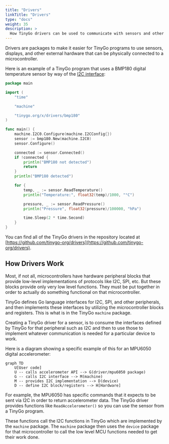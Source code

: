 ```yaml
---
title: "Drivers"
linkTitle: "Drivers"
type: "docs"
weight: 35
description: >
  How TinyGo drivers can be used to communicate with sensors and other devices and how this works.
---
```


Drivers are packages to make it easier for TinyGo programs to use sensors, displays, and other external hardware that can be physically connected to a microcontroller.

Here is an example of a TinyGo program that uses a BMP180 digital temperature sensor by way of the [I2C interface](../peripherals/i2c):

```go
package main

import (
    "time"

    "machine"

    "tinygo.org/x/drivers/bmp180"
)

func main() {
    machine.I2C0.Configure(machine.I2CConfig{})
    sensor := bmp180.New(machine.I2C0)
    sensor.Configure()

    connected := sensor.Connected()
    if !connected {
        println("BMP180 not detected")
        return
    }
    println("BMP180 detected")

    for {
        temp, _ := sensor.ReadTemperature()
        println("Temperature:", float32(temp)/1000, "°C")

        pressure, _ := sensor.ReadPressure()
        println("Pressure", float32(pressure)/100000, "hPa")

        time.Sleep(2 * time.Second)
    }
}
```

You can find all of the TinyGo drivers in the repository located at [https://github.com/tinygo-org/drivers](https://github.com/tinygo-org/drivers).

## How Drivers Work

Most, if not all, microcontrollers have hardware peripheral blocks that provide low-level implementations of protocols like I2C, SPI, etc. But these blocks provide only very low level functions. They must be put together in order to actually do something functional on that microcontroller. 

TinyGo defines Go language interfaces for I2C, SPI, and other peripherals, and then implements these interfaces by utilizing the microcontroller blocks and registers. This is what is in the TinyGo `machine` package.

Creating a TinyGo driver for a sensor, is to consume the interfaces defined by TinyGo for that peripheral such as I2C and then to use those to implement whatever communication is needed for a particular device to work. 

Here is a diagram showing a specific example of this for an MPU6050 digital accelerometer:

```mermaid
graph TD
    U[User code]
    U -- calls accelerometer API --> G(driver/mpu6050 package)
    G -- calls I2C interface --> M(machine)
    M -- provides I2C implementation --> D(device)
    D -- define I2C block/registers --> H[Hardware]
```

For example, the MPU6050 has specific commands that it expects to be sent via I2C in order to return accelerometer data. The TinyGo driver provides functions like `ReadAccelerometer()` so you can use the sensor from a TinyGo program. 

These functions call the I2C functions in TinyGo which are implemented by the `machine` package. The `machine` package then uses the `device` package for that microcontroller to call the low level MCU functions needed to get their work done.
